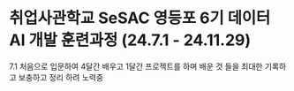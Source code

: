 # 취업사관학교 SeSAC 영등포 6기 데이터 AI 개발 훈련과정 (24.7.1 - 24.11.29)
7.1 처음으로 입문하여 4달간 배우고 1달간 프로젝트를 하며 배운 것 들을 최대한 기록하고 보충하고 정리 하려 노력중
